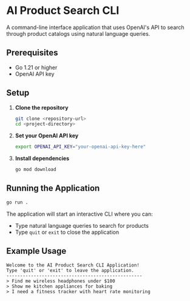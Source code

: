 # AI Product Search CLI

A command-line interface application that uses OpenAI's API to search through product catalogs using natural language queries.

## Prerequisites

- Go 1.21 or higher
- OpenAI API key

## Setup

1. **Clone the repository**
   ```bash
   git clone <repository-url>
   cd <project-directory>
   ```

2. **Set your OpenAI API key**
   ```bash
   export OPENAI_API_KEY="your-openai-api-key-here"
   ```

3. **Install dependencies**
   ```bash
   go mod download
   ```

## Running the Application

```bash
go run .
```

The application will start an interactive CLI where you can:
- Type natural language queries to search for products
- Type `quit` or `exit` to close the application

## Example Usage

```
Welcome to the AI Product Search CLI Application!
Type 'quit' or 'exit' to leave the application.
--------------------------------------------------
> Find me wireless headphones under $100
> Show me kitchen appliances for baking
> I need a fitness tracker with heart rate monitoring
```
